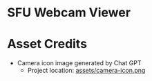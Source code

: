 # SFU Webcam Viewer

# Asset Credits

- Camera icon image generated by Chat GPT
    - Project location: [assets/camera-icon.png](assets/camera-icon.png)
